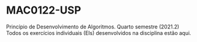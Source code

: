 # MAC0122-USP
Princípio de Desenvolvimento de Algoritmos. Quarto semestre (2021.2)
Todos os exercícios individuais (EIs) desenvolvidos na disciplina estão aqui.
